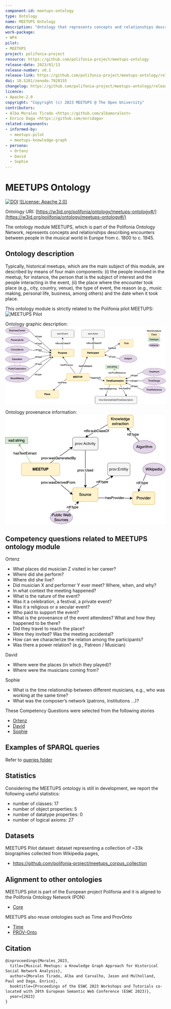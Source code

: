```yaml
---
component-id: meetups-ontology
type: Ontology
name: MEETUPS Ontology
description: "Ontology that represents concepts and relationships describing encounters between people in the musical world in Europe from c. 1800 to c. 1945."
work-package: 
- WP4
pilot:
- MEETUPS
project: polifonia-project
resource: https://github.com/polifonia-project/meetups-ontology
release-date: 2023/01/13
release-number: v0.1
release-link: https://github.com/polifonia-project/meetups-ontology/releases/tag/v0.1
doi: 10.5281/zenodo.7928155
changelog: https://github.com/polifonia-project/meetups-ontology/releases/tag/v0.1
licence: 
- Apache-2.0
copyright: "Copyright (c) 2023 MEETUPS @ The Open University"
contributors:
- Alba Morales Tirado <https://github.com/albamoralest>
- Enrico Daga <https://github.com/enridaga>
related-components:
- informed-by:
  - meetups-pilot
  - meetups-knowledge-graph
- persona:
  - Ortenz
  - David
  - Sophie
---
```


# MEETUPS Ontology

[![DOI](https://zenodo.org/badge/588540533.svg)](https://zenodo.org/badge/latestdoi/588540533)
[![License: Apache 2.0]](http://www.apache.org/licenses/LICENSE-2.0)

Ontology URI: [https://w3id.org/polifonia/ontology/meetups-ontology#/](https://w3id.org/polifonia/ontology/meetups-ontology#/)

The ontology module MEETUPS, which is part of the Polifonia Ontology Network, represents concepts and relationships describing encounters between people in the musical world in Europe from c. 1800 to c. 1945.

## Ontology description

Typically, historical meetups, which are the main subject of this module, are described by means of four main components: (i) the people involved in the meetup, for instance, the person that is the subject of interest and the people interacting in the event, (ii) the place where the encounter took place (e.g., city, country, venue), the type of event, the reason (e.g., music making, personal life, business, among others) and the date when it took place.

This ontology module is strictly related to the Polifonia pilot MEETUPS: ![MEETUPS Pilot](https://github.com/polifonia-project/meetups_pilot)

Ontology graphic description:
![MEETUPS ontology module](diagrams/meetups-ont-diagram-V0.2.png?raw=true "MEETUPS ontology module")


Ontology provenance information:
![MEETUPS ontology module](diagrams/meetups-ont-diagram-V2_prov.png?raw=true "MEETUPS provenance")



## Competency questions related to MEETUPS ontology module
Ortenz
- What places did musician Z visited in her career?
- Where did she perform?
- Where did she live?
- Did musician X and performer Y ever meet? Where, when, and why?
- In what context the meeting happened?
- What is the nature of the event?
- Was it a celebration, a festival, a private event?
- Was it a religious or a secular event?
- Who paid to support the event?
- What is the provenance of the event attendees? What and how they happened to be there?
- Did they travel to reach the place?
- Were they invited? Was the meeting accidental?
- How can we characterize the relation among the participants?
- Was there a power relation? (e.g., Patreon / Musician)

David
- Where were the places (in which they played)?
- Where were the musicians coming from?

Sophie
- What is the time relationship between different musicians, e.g., who was working at the same time?
- What was the composer’s network (patrons, institutions …)?


These Competency Questions were selected from the following stories
- [Ortenz](https://github.com/polifonia-project/stories/blob/main/Ortenz:%20Music%20Historian/Ortenz%232_MusicalSocialNetwork.md)
- [David](https://github.com/polifonia-project/stories/blob/main/David:%20Music%20Historian/David%231_MusicHistorian.md)
- [Sophie](https://github.com/polifonia-project/stories/blob/main/Sophia:%20Musicologist/Sophia%231_MusiciansAndTheirEnvironment.md)

## Examples of SPARQL queries

Refer to [queries folder](https://github.com/polifonia-project/meetups-ontology/tree/578438d07425b775df9aedae27f67fe4ddb002bc/queries)

## Statistics

Considering the MEETUPS ontology is still in development, we report the following useful statistics:
- number of classes:  17
- number of object properties: 5
- number of datatype properties: 0
- number of logical axioms: 27

## Datasets

MEETUPS Pilot dataset: dataset representing a collection of ~33k biographies collected from Wikipedia pages,

- https://github.com/polifonia-project/meetups_corpus_collection

## Alignment to other ontologies

MEETUPS pilot is part of the European project Polifonia and it is aligned to the Polifonia Ontology Network (PON)
- [Core](https://w3id.org/polifonia/ontology/core)

MEETUPS also reuse ontologies such as Time and ProvOnto
- [Time](http://www.w3.org/2006/time)
- [PROV-Onto](http://w3.org/ns/prov#)

## Citation
```
@inproceedings{Morales_2023,
  title={Musical Meetups: a Knowledge Graph Approach for Historical Social Network Analysis},
  author={Morales Tirado, Alba and Carvalho, Jason and Mulholland, Paul and Daga, Enrico},
  booktitle={Proceedings of the ESWC 2023 Workshops and Tutorials co-located with 20th European Semantic Web Conference (ESWC 2023)},
  year={2023}
}
```
